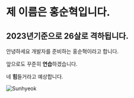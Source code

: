 # 제 이름은 홍순혁입니다.

## 2023년기준으로 26살로 격하됩니다.

안녕하세요 개발자를 준비하는 홍순혁이라고 합니다.<p>

앞으로도 꾸준히 **연습**하겠습니다. <p>

네 **힘**들거라고 예상합니다. <p>

  ![Sunhyeok](https://github-readme-stats.vercel.app/api?username=sunhyeok&theme=dark&show_icons=true)
